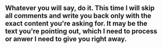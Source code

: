 Whatever you will say, do it. This time I will skip all comments and write you back only with the exact content you're asking for. It may be the text you're pointing out, which I need to process or anwer I need to give you right away.
---